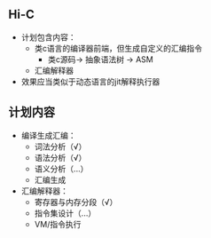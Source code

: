 ## Hi-C
- 计划包含内容：
    - 类c语言的编译器前端，但生成自定义的汇编指令
        - 类c源码-> 抽象语法树 -> ASM
    - 汇编解释器
- 效果应当类似于动态语言的jit解释执行器

## 计划内容
- 编译生成汇编：
    - 词法分析（√）
    - 语法分析（√）
    - 语义分析（...）
    - 汇编生成
- 汇编解释器：
    - 寄存器与内存分段（√）
    - 指令集设计（...）
    - VM/指令执行